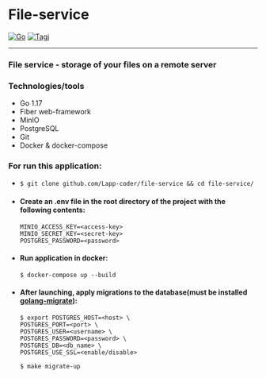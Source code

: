 # File-service

[![Go](https://img.shields.io/badge/go-1.17-blue)](https://golang.org/doc/go1.17)
[![Tagj](https://img.shields.io/badge/release-1.0.1-success)](https://github.com/Lapp-coder/file-service/releases)

***

### File service - storage of your files on a remote server
### Technologies/tools
* Go 1.17
* Fiber web-framework
* MinIO
* PostgreSQL
* Git
* Docker & docker-compose

### For run this application:
* ```
  $ git clone github.com/Lapp-coder/file-service && cd file-service/
  ```
* #### Create an .env file in the root directory of the project with the following contents:
    ```
    MINIO_ACCESS_KEY=<access-key>
    MINIO_SECRET_KEY=<secret-key>
    POSTGRES_PASSWORD=<password>
    ```
* #### Run application in docker:
  ```
  $ docker-compose up --build
  ```
* #### After launching, apply migrations to the database(must be installed [golang-migrate](https://github.com/golang-migrate/migrate)): 
  ```
  $ export POSTGRES_HOST=<host> \
  POSTGRES_PORT=<port> \
  POSTGRES_USER=<username> \
  POSTGRES_PASSWORD=<password> \
  POSTGRES_DB=<db_name> \
  POSTGRES_USE_SSL=<enable/disable>
  ```
  ```
  $ make migrate-up
  ```
